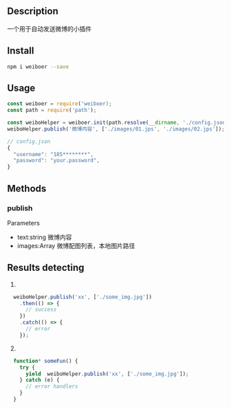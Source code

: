 ## Description
一个用于自动发送微博的小插件

## Install
```sh
npm i weiboer --save
```

## Usage
```javascript
const weiboer = require('weiboer);
const path = require('path');

const weiboHelper = weiboer.init(path.resolve(__dirname, './config.json'));
weiboHelper.publish('微博内容', ['./images/01.jps', './images/02.jps']);
```

```javascript
// config.json
{
  "username": "185********",
  "password": "your.password",
}
```
## Methods
### publish
  Parameters
  - text:string 微博内容
  - images:Array<string> 微博配图列表，本地图片路径


## Results detecting
1. 
```javascript
  weiboHelper.publish('xx', ['./some_img.jpg'])
    .then(() => {
      // success
    })
    .catch(() => {
      // error
    });
```

2. 
```javascript
  function* someFun() {
    try {
      yield  weiboHelper.publish('xx', ['./some_img.jpg']);
    } catch (e) {
      // error handlers
    }
  }
```